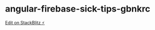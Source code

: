 # angular-firebase-sick-tips-gbnkrc

[Edit on StackBlitz ⚡️](https://stackblitz.com/edit/angular-firebase-sick-tips-gbnkrc)